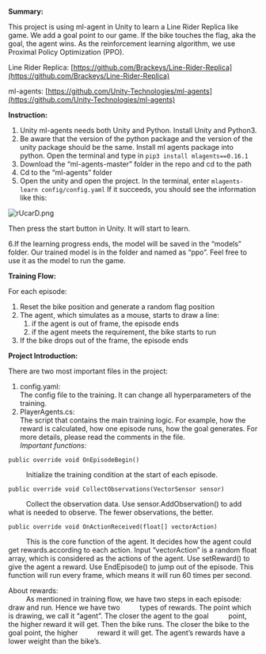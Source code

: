 **Summary:**

This project is using ml-agent in Unity to learn a Line Rider Replica like game. We add a goal point to our game. If the bike touches the flag, aka the goal, the agent wins. As the reinforcement learning algorithm, we use Proximal Policy Optimization (PPO).

Line Rider Replica: [https://github.com/Brackeys/Line-Rider-Replica](https://github.com/Brackeys/Line-Rider-Replica)

ml-agents: [https://github.com/Unity-Technologies/ml-agents](https://github.com/Unity-Technologies/ml-agents)

**Instruction:**
1. Unity ml-agents needs both Unity and Python. Install Unity and Python3.
2. Be aware that the version of the python package and the version of the unity package should be the same. Install ml agents package into python. Open the terminal and type in 
`pip3 install mlagents==0.16.1`
3. Download the “ml-agents-master” folder in the repo and cd to the path
4. Cd to the “ml-agents” folder
5. Open the unity and open the project. In the terminal, enter
    `mlagents-learn config/config.yaml`
   If it succeeds, you should see the information like this:

![rUcarD.png](https://s3.ax1x.com/2020/12/20/rUcarD.png)

Then press the start button in Unity. It will start to learn.

6.If the learning progress ends, the model will be saved in the “models” folder. Our trained model is in the folder and named as “ppo”. Feel free to use it as the model to run the game.

**Training Flow:**

For each episode:



1. Reset the bike position and generate a random flag position
2. The agent, which simulates as a mouse, starts to draw a line:
    1. if the agent is out of frame, the episode ends
    2. if the agent meets the requirement, the bike starts to run
3. If the bike drops out of the frame, the episode ends

**Project Introduction:**

There are two most important files in the project:



1. config.yaml:<br>
The config file to the training. It can change all hyperparameters of the training.
2. PlayerAgents.cs:<br>
The script that contains the main training logic. For example, how the reward is calculated, how one episode runs, how the goal generates. For more details, please read the comments in the file.<br>
    *Important functions:*
```
public override void OnEpisodeBegin()
```
&emsp; &emsp; Initialize the training condition at the start of each episode.
```
public override void CollectObservations(VectorSensor sensor)
```
&emsp; &emsp; Collect the observation data. Use sensor.AddObservation() to add what is needed to observe. The fewer observations, the better.
```
public override void OnActionReceived(float[] vectorAction)
```
&emsp; &emsp; This is the core function of the agent. It decides how the agent could get rewards.according to each action. Input “vectorAction” is a random float array, which is considered as the actions of the agent. Use setReward() to give the agent a reward. Use EndEpisode() to jump out of the episode. This function will run every frame, which means it will run 60 times per second.

About rewards:
<br>
&emsp; &emsp; As mentioned in training flow, we have two steps in each episode: draw and    run. Hence we have two &emsp; &emsp; types of rewards. The point which is drawing, we call it “agent”. The closer the agent to the goal &emsp; &emsp; point, the higher reward it will get. Then the bike runs. The closer the bike to the goal point, the higher &emsp; &emsp; reward it will get. The agent’s rewards have a lower weight than the bike’s.
